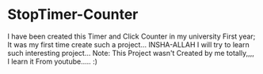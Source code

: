 # StopTimer-Counter

I have been created this Timer and Click Counter in  my university First year;
It was my first time create such a project...
INSHA-ALLAH I will try to learn such interesting project...
Note:  This Project wasn't Created by me totally,,,, I learn it From youtube..... :)
